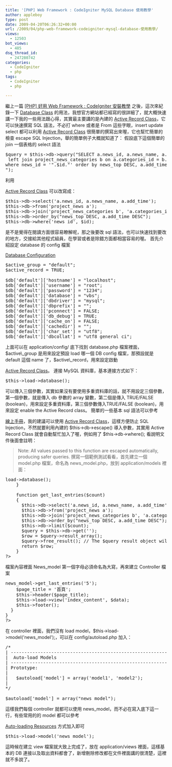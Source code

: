 ```yaml
---
title: '[PHP] Web Framework : CodeIgniter MySQL Database 使用教學'
author: appleboy
type: post
date: 2009-04-20T06:26:32+00:00
url: /2009/04/php-web-framework-codeigniter-mysql-database-使用教學/
views:
  - 12503
bot_views:
  - 485
dsq_thread_id:
  - 247280742
categories:
  - CodeIgniter
  - php
tags:
  - CodeIgniter
  - php

---
```

繼上一篇 [[PHP] 好用 Web Framework : CodeIgniter 安裝教學][1] 之後，這次來紀錄一下 [Database Class][2] 的用法，我想官方網站都已經寫的很詳細了，就大概快速講一下我的一些用法跟心得，其實最主要講的是內建的 [Active Record Class][3]，它可以快速撰寫 SQL 語法，不必打 where 或者是 From 這些字眼，insert update select 都可以利用 [Active Record Class][3] 很簡單的撰寫出來喔，它也幫忙簡單的檢查 escape SQL Injection，舉的簡單例子大概就知道了： 假設底下這個簡單的 join 一個表格的 select 語法 

<pre class="brush: php; title: ; notranslate" title="">$query = $this->db->query("SELECT a.news_id, a.news_name, a.add_time FROM project_news a
 left join project_news_categories b on a.categories_id = b.categories_id
where news_id = '".$id."' order by news_top DESC, a.add_time DESC
");</pre> 利用 

[Active Record Class][3] 可以改寫成： 

<pre class="brush: php; title: ; notranslate" title="">$this->db->select('a.news_id, a.news_name, a.add_time');
$this->db->from('project_news a');
$this->db->join('project_news_categories b', 'a.categories_id = b.categories_id', 'left'); 
$this->db->order_by("news_top DESC, a.add_time DESC");
$this->db->where('news_id', $id); </pre>

<!--more--> 是不是覺得在閱讀方面很容易瞭解呢，那之後要改 sql 語法，也可以快速找到要改的地方，交接給其他程式組員，在學習或者是除錯方面都相當容易的喔。 首先介紹設定 database 的 config 檔案 

[Database Configuration][4] 

<pre class="brush: php; title: ; notranslate" title="">$active_group = "default";
$active_record = TRUE;

$db['default']['hostname'] = "localhost";
$db['default']['username'] = "root";
$db['default']['password'] = "1234";
$db['default']['database'] = "vbs";
$db['default']['dbdriver'] = "mysql";
$db['default']['dbprefix'] = "";
$db['default']['pconnect'] = FALSE;
$db['default']['db_debug'] = TRUE;
$db['default']['cache_on'] = FALSE;
$db['default']['cachedir'] = "";
$db['default']['char_set'] = "utf8";
$db['default']['dbcollat'] = "utf8_general_ci";</pre> 上面可以在 application/config/ 底下找到 database.php 檔案裡面，$active\_group 是用來設定預設 load 哪一個 DB config 檔案，那預設就是 default 這個 name 了，$active\_record，用來設定啟動 

[Active Record Class][3]。 連接 MySQL 資料庫，基本連接方式如下： 

<pre class="brush: php; title: ; notranslate" title="">$this->load->database();</pre> 可以傳入三個參數，其實如果沒有要使用多重資料庫的話，就不用設定三個參數，第一個參數，就是傳入 db 參數的 array 變數，第二個是傳入 TRUE/FALSE (boolean)，用來設定多重資料庫，第三個參數傳入TRUE/FALSE (boolean)，用來設定 enable the Active Record class。 簡單的一些基本 sql 語法可以參考 

[線上手冊][5]，我的建議可以使用 [Active Record Class][3]，這樣方便防止 SQL Injection，不然就要利用內建的 $this->db->escape() 導入參數，其實用 Active Record Class 就會自動幫忙加入了喔，例如用了 $this->db->where(); 看說明文件後面會註明： 

> Note: All values passed to this function are escaped automatically, producing safer queries. 撰寫一個範例測試看看，首先建立一個 model.php 檔案，命名為 news_model.php，放到 application/models 裡面： 

<pre class="brush: php; title: ; notranslate" title=""><?php
class News_model extends Model {

    var $title   = '';
    var $content = '';
    var $date    = '';

    function News_model()
    {
      // Call the Model constructor
      parent::Model();
      /* load 資料庫 */
      $this->load->database();
    }
    
    function get_last_entries($count)
    {
      $this->db->select('a.news_id, a.news_name, a.add_time');
      $this->db->from('project_news a');
      $this->db->join('project_news_categories b', 'a.categories_id = b.categories_id', 'left'); 
      $this->db->order_by("news_top DESC, a.add_time DESC");
      $this->db->limit($count);    
      $query = $this->db->get('');
      $row = $query->result_array();
      $query->free_result(); // The $query result object will no longer be available        
      return $row;
    }
?></pre> 檔案內容裡面 News_model 第一個字母必須命名為大寫，再來建立 Controller 檔案 

<pre class="brush: php; title: ; notranslate" title=""><?
class Vbs extends Controller {
  
  function __construct()
  {
    parent::Controller();   
  }
  
  function index()
  {
    $data['news_data'] = $this->news_model->get_last_entries('5');
    $page_title = '首頁';
    $this->header($page_title);
    $this->load->view('index_content', $data);
    $this->footer();   	
  }  
}
?></pre> 在 controller 裡面，我們沒有 load model，$this->load->model('news_model');，可以在 config/autoload.php 加入： 

<pre class="brush: php; title: ; notranslate" title="">/*
| -------------------------------------------------------------------
|  Auto-load Models
| -------------------------------------------------------------------
| Prototype:
|
|	$autoload['model'] = array('model1', 'model2');
|
*/

$autoload['model'] = array("news_model");</pre> 這樣我們每個 controller 就都可以使用 news_model，而不必在寫入底下這一行，有些常用的的 model 都可以參考 

[Auto-loading Resources][6] 方式加入即可 

<pre class="brush: php; title: ; notranslate" title="">$this->load->model('news_model');</pre> 這時候在建立 view 檔案就大致上完成了，放在 application/views 裡面，這樣基本的 DB 連接以及取出資料都會了，新增刪除修改都在文件裡面講的很清楚，這裡就不多說了。

 [1]: http://blog.wu-boy.com/2009/04/17/1173/
 [2]: http://codeigniter.com/user_guide/database/index.html
 [3]: http://codeigniter.com/user_guide/database/active_record.html
 [4]: http://codeigniter.com/user_guide/database/configuration.html
 [5]: http://codeigniter.com/user_guide/database/queries.html
 [6]: http://codeigniter.com/user_guide/general/autoloader.html
